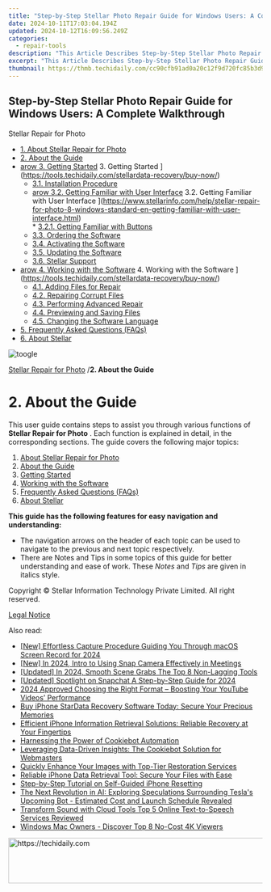 ```yaml
---
title: "Step-by-Step Stellar Photo Repair Guide for Windows Users: A Complete Walkthrough"
date: 2024-10-11T17:03:04.194Z
updated: 2024-10-12T16:09:56.249Z
categories:
  - repair-tools
description: "This Article Describes Step-by-Step Stellar Photo Repair Guide for Windows Users: A Complete Walkthrough"
excerpt: "This Article Describes Step-by-Step Stellar Photo Repair Guide for Windows Users: A Complete Walkthrough"
thumbnail: https://thmb.techidaily.com/cc90cfb91ad0a20c12f9d720fc85b3d9e0382268e1d979284c574fcec450998c.jpg
---
```


## Step-by-Step Stellar Photo Repair Guide for Windows Users: A Complete Walkthrough

Stellar Repair for Photo

* [1. About Stellar Repair for Photo](https://tools.techidaily.com/stellardata-recovery/buy-now/)
* [2. About the Guide](https://tools.techidaily.com/stellardata-recovery/buy-now/)
* [arow 3. Getting Started](https://www.stellarinfo.com/help/public/frontEnd/onlinehelp/images/arow.png) 3\. Getting Started ](https://tools.techidaily.com/stellardata-recovery/buy-now/)  
  * [3.1. Installation Procedure](https://tools.techidaily.com/stellardata-recovery/buy-now/)  
  * [arow 3.2. Getting Familiar with User Interface](https://www.stellarinfo.com/help/public/frontEnd/onlinehelp/images/arow.png) 3.2\. Getting Familiar with User Interface ](https://www.stellarinfo.com/help/stellar-repair-for-photo-8-windows-standard-en-getting-familiar-with-user-interface.html)  
         * [3.2.1. Getting Familiar with Buttons](https://tools.techidaily.com/stellardata-recovery/buy-now/)  
  * [3.3. Ordering the Software](https://tools.techidaily.com/stellardata-recovery/buy-now/)  
  * [3.4. Activating the Software](https://tools.techidaily.com/stellardata-recovery/buy-now/)  
  * [3.5. Updating the Software](https://tools.techidaily.com/stellardata-recovery/buy-now/)  
  * [3.6. Stellar Support](https://tools.techidaily.com/stellardata-recovery/buy-now/)
* [arow 4. Working with the Software](https://www.stellarinfo.com/help/public/frontEnd/onlinehelp/images/arow.png) 4\. Working with the Software ](https://tools.techidaily.com/stellardata-recovery/buy-now/)  
  * [4.1. Adding Files for Repair](https://tools.techidaily.com/stellardata-recovery/buy-now/)  
  * [4.2. Repairing Corrupt Files](https://tools.techidaily.com/stellardata-recovery/buy-now/)  
  * [4.3. Performing Advanced Repair](https://tools.techidaily.com/stellardata-recovery/buy-now/)  
  * [4.4. Previewing and Saving Files](https://tools.techidaily.com/stellardata-recovery/buy-now/)  
  * [4.5. Changing the Software Language](https://tools.techidaily.com/stellardata-recovery/buy-now/)
* [5. Frequently Asked Questions (FAQs)](https://www.stellarinfo.com/help/stellar-repair-for-photo-8-windows-standard-en-frequently-asked-questions-faqs-.html)
* [6. About Stellar](https://tools.techidaily.com/stellardata-recovery/buy-now/)

![toogle](https://www.stellarinfo.com/help/public/frontEnd/onlinehelp/images/toogle.png)

[Stellar Repair for Photo](https://tools.techidaily.com/stellardata-recovery/buy-now/) /**2\. About the Guide**

# **2\. About the Guide**

 This user guide contains steps to assist you through various functions of **Stellar Repair for Photo** . Each function is explained in detail, in the corresponding sections. The guide covers the following major topics:

1. [About Stellar Repair for Photo](https://tools.techidaily.com/stellardata-recovery/buy-now/)
2. [About the Guide](https://tools.techidaily.com/stellardata-recovery/buy-now/)
3. [Getting Started](https://tools.techidaily.com/stellardata-recovery/buy-now/)
4. [Working with the Software](https://tools.techidaily.com/stellardata-recovery/buy-now/)
5. [Frequently Asked Questions (FAQs)](https://www.stellarinfo.com/help/stellar-repair-for-photo-8-windows-standard-en-frequently-asked-questions-faqs-.html)
6. [About Stellar](https://tools.techidaily.com/stellardata-recovery/buy-now/)

 **This guide has the following features for easy navigation and understanding:**

* The navigation arrows on the header of each topic can be used to navigate to the previous and next topic respectively.
* There are Notes and Tips in some topics of this guide for better understanding and ease of work. These _Notes_ and _Tips_ are given in italics style.

 Copyright © Stellar Information Technology Private Limited. All right reserved.

[Legal Notice](https://tools.techidaily.com/stellardata-recovery/buy-now/)

<ins class="adsbygoogle"
     style="display:block"
     data-ad-format="autorelaxed"
     data-ad-client="ca-pub-7571918770474297"
     data-ad-slot="1223367746"></ins>

<ins class="adsbygoogle"
     style="display:block"
     data-ad-client="ca-pub-7571918770474297"
     data-ad-slot="8358498916"
     data-ad-format="auto"
     data-full-width-responsive="true"></ins>

<span class="atpl-alsoreadstyle">Also read:</span>
<div><ul>
<li><a href="https://screen-mirroring-recording.techidaily.com/new-effortless-capture-procedure-guiding-you-through-macos-screen-record-for-2024/"><u>[New] Effortless Capture Procedure Guiding You Through macOS Screen Record for 2024</u></a></li>
<li><a href="https://snapchat-videos.techidaily.com/new-in-2024-intro-to-using-snap-camera-effectively-in-meetings/"><u>[New] In 2024, Intro to Using Snap Camera Effectively in Meetings</u></a></li>
<li><a href="https://video-screen-grab.techidaily.com/updated-in-2024-smooth-scene-grabs-the-top-8-non-lagging-tools/"><u>[Updated] In 2024, Smooth Scene Grabs The Top 8 Non-Lagging Tools</u></a></li>
<li><a href="https://article-files.techidaily.com/updated-spotlight-on-snapchat-a-step-by-step-guide-for-2024/"><u>[Updated] Spotlight on Snapchat A Step-by-Step Guide for 2024</u></a></li>
<li><a href="https://youtube-lab.techidaily.com/approved-choosing-the-right-format-boosting-your-youtube-videos-performance/"><u>2024 Approved Choosing the Right Format – Boosting Your YouTube Videos’ Performance</u></a></li>
<li><a href="https://data-safeguard.techidaily.com/buy-iphone-stardata-recovery-software-today-secure-your-precious-memories/"><u>Buy iPhone StarData Recovery Software Today: Secure Your Precious Memories</u></a></li>
<li><a href="https://data-safeguard.techidaily.com/efficient-iphone-information-retrieval-solutions-reliable-recovery-at-your-fingertips/"><u>Efficient iPhone Information Retrieval Solutions: Reliable Recovery at Your Fingertips</u></a></li>
<li><a href="https://data-safeguard.techidaily.com/harnessing-the-power-of-cookiebot-automation/"><u>Harnessing the Power of Cookiebot Automation</u></a></li>
<li><a href="https://data-safeguard.techidaily.com/leveraging-data-driven-insights-the-cookiebot-solution-for-webmasters/"><u>Leveraging Data-Driven Insights: The Cookiebot Solution for Webmasters</u></a></li>
<li><a href="https://data-safeguard.techidaily.com/quickly-enhance-your-images-with-top-tier-restoration-services/"><u>Quickly Enhance Your Images with Top-Tier Restoration Services</u></a></li>
<li><a href="https://data-safeguard.techidaily.com/reliable-iphone-data-retrieval-tool-secure-your-files-with-ease/"><u>Reliable iPhone Data Retrieval Tool: Secure Your Files with Ease</u></a></li>
<li><a href="https://data-safeguard.techidaily.com/step-by-step-tutorial-on-self-guided-iphone-resetting/"><u>Step-by-Step Tutorial on Self-Guided iPhone Resetting</u></a></li>
<li><a href="https://tech-renaissance.techidaily.com/the-next-revolution-in-ai-exploring-speculations-surrounding-teslas-upcoming-bot-estimated-cost-and-launch-schedule-revealed/"><u>The Next Revolution in AI: Exploring Speculations Surrounding Tesla's Upcoming Bot - Estimated Cost and Launch Schedule Revealed</u></a></li>
<li><a href="https://fox-access.techidaily.com/transform-sound-with-cloud-tools-top-5-online-text-to-speech-services-reviewed/"><u>Transform Sound with Cloud Tools Top 5 Online Text-to-Speech Services Reviewed</u></a></li>
<li><a href="https://fox-glue.techidaily.com/windows-mac-owners-discover-top-8-no-cost-4k-viewers/"><u>Windows Mac Owners - Discover Top 8 No-Cost 4K Viewers</u></a></li>
</ul></div>

<!-- affiliate ads begin -->
<a href="https://unicoeye.pxf.io/c/5597632/2148774/18498" target="_top" id="2148774">
  <img src="//a.impactradius-go.com/display-ad/18498-2148774" border="0" alt="https://techidaily.com" width="728" height="90"/>
</a>
<img height="0" width="0" src="https://unicoeye.pxf.io/i/5597632/2148774/18498" style="position:absolute;visibility:hidden;" border="0" />
<!-- affiliate ads end -->

